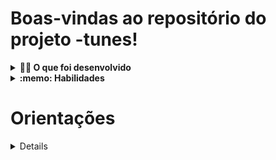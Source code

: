 # Boas-vindas ao repositório do projeto -tunes!

<details>
  <summary><strong>👨‍💻 O que foi desenvolvido</strong></summary><br />

  Neste projeto criei o ?tunes, uma aplicação capaz de reproduzir músicas das mais variadas bandas e artistas, criar uma lista de músicas favoritas e editar o perfil da pessoa usuária logada. Essa aplicação é capaz de:

  - Fazer login;
  - Pesquisar por uma banda ou artista;
  - Listar os álbuns disponíveis dessa banda ou artista;
  - Visualizar as músicas de um álbum selecionado;
  - Reproduzir uma prévia das músicas deste álbum;
  - Favoritar e desfavoritar músicas;
  - Ver a lista de músicas favoritas;
  - Ver o perfil da pessoa logada;
  - Editar o perfil da pessoa logada;

  ### Protótipo do projeto
  Você pode acessar um protótipo no link abaixo:

  https://www.figma.com/file/BDQgAJvOe4KNUjmrYh5t68/TrybeTunes-Figma
</details>

<details>
  <summary><strong>:memo: Habilidades</strong></summary><br />

Neste projeto, fui capaz de:

- Fazer requisições e consumir dados vindos de uma `API`;

- Utilizar os ciclos de vida de um componente React;

- Utilizar a função `setState` de forma a garantir que um determinado código só é executado após o estado ser atualizado

- Utilizar o componente `BrowserRouter` corretamente;

- Criar rotas, mapeando o caminho da URL com o componente correspondente, via `Route`;

- Utilizar o `Switch` do `React Router`

- Criar links de navegação na aplicação com o componente `Link`;
</details>

# Orientações

<details>

  1. Clone o repositório

  - Use o comando: `git clone git@github.com:p4n1k0/project_-tunes.git`.
  - Entre na pasta do repositório que você acabou de clonar:
    - `cd project_-tunes

  2. Instale as dependências

  - `npm install`.  
  
<details>
  <summary><strong>🛠 Testes</strong></summary><br />

  Neste projeto a Trybe utilizou a [React Testing Library (RTL)](https://testing-library.com/docs/react-testing-library/intro) para execução de testes.

  Para verificar a solução proposta, você pode executar todos os testes localmente, basta executar:

  ```bash
  npm test
  ```
  Você também pode rodar apenas um arquivo de teste, por exemplo:

  ```bash
  npm test 01.LoginPage.test.js
  ```

  ou

  ```bash
  npm test 01.LoginPage
  ```

  Uma outra forma para driblar esse problema é a utilização da função `.only` após o `it`. Com isso, será possível que apenas um requisito rode localmente e seja avaliado.

  ```js
  it.only('Será validado se existe uma página para rotas não mapeadas', () => {
    renderPath('/not-found');

    expect(screen.getByText('Página não encontrada')).toBeInTheDocument();
  });
  ```
  ![image](only-image.png)
</details>

<details>
  <summary><strong>:convenience_store: Desenvolvimento </strong></summary><br />

  Este repositório já continha um template com um App React criado pela trybe

  Também já existia no projeto o diretório `src/services` que contém os arquivos `favoriteSongsAPI.js`, `searchAlbumsAPI.js`, `userAPI.js` e `musicsAPI.js`. Esses arquivos são responsáveis por lidar com as requisições simuladas que foram usadas durante o desenvolvimento. Entenda mais sobre eles abaixo:

  <details><summary><strong> <code>userAPI.js</code></strong></summary>

  O arquivo `userAPI.js` é utilizado para manipular as informações da pessoa logada, dentro dele estão as funções para recuperar e atualizar as informações da pessoa usuária, além de criar um novo perfil. Todas essas funções simulam o funcionamento de uma API.

  - Para recuperar as informações da pessoa usuária, utilizei a função `getUser`. Ela retorna um objeto com as informações da pessoa logada caso exista.
  **Atenção:** caso não encontre nenhuma informação da pessoa usuária, a API retornará um objeto vazio.

  - Para criar um novo perfil, utilizei a função `createUser`, ela recebe como parâmetro o objeto que contém as informações da pessoa usuária. Esse objeto deverá conter a seguinte estrutura:

  ```javascript
  {
    name: '',
    email: '',
    image: '',
    description: '',
  }
  ```

  Para atualizar as informações da pessoa logada, utilizei a função `updateUser`. Assim como a função anterior, ela também recebe um objeto com as informações que serão atualizadas, esse objeto deve conter a mesma estrutura do anterior.
  </details>

  <details><summary><strong> <code>searchAlbumsAPI.js</code></strong></summary>

  O arquivo `searchAlbumsAPI.js` contém uma função que faz uma requisição a uma API e retorna os álbuns de uma banda ou artista. Para essa função funcionar, ela recebe como parâmetro uma string, que deve ser o nome da banda ou artista. O retorno dessa função, quando encontra as informações, é um array com cada álbum dentro de um objeto.
  **Atenção:** caso não encontre nenhuma informação da banda ou artista, a API retornará um array vazio.
  </details>
  <details><summary><strong> <code>favoriteSongsAPI.js</code></strong></summary>

  O arquivo `favoriteSongsAPI.js` é responsável por manipular as informações das músicas favoritas. Nele há as funções `getFavoriteSongs`, `addSong` e `removeSong`, que recuperam, adicionam e removem músicas dos favoritos, respectivamente. Assim como nos arquivos anteriores, todas as funções simulam o funcionamento de uma API.

  A função `getFavoriteSongs` retorna um array com as músicas favoritas ou um array vazio, caso não haja nenhuma música.

  A função `addSong` recebe um objeto que representa a música que você quer salvar como favorita e adiciona ao array já existente das músicas que já foram favoritadas.

  A função `removeSong` também recebe um objeto que representa a música que você deseja remover da lista de músicas favoritas.

  </details>
  <details><summary><strong> <code>musicsAPI.js</code></strong></summary>

  O arquivo `musicsAPI.js` contém a função `getMusics` que faz uma requisição a uma API e retorna os as músicas de um álbum. Ela recebe como parâmetro uma string, que deve ser o id do álbum. O retorno dessa função, quando encontra as informações, é um array onde o primeiro elemento é um objeto com informações do álbum e o restante dos elementos são as músicas do álbum.
  **Atenção:** caso não encontre nenhuma informação, a API retornará um array vazio.
  </details>
</details>

<details>
  <summary><strong>🗣 Me dê feedbacks sobre o projeto!</strong></summary><br />
</details>

---
